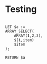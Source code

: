 # Testing

```NxFormula

LET $a := 
ARRAY_SELECT(
    ARRAY(1,2,3), 
    $(i,item) 
    $item
); 

RETURN $a

```
